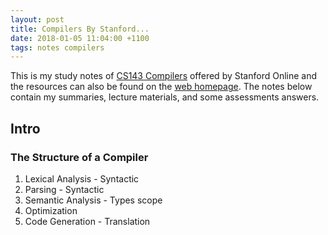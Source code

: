 ```yaml
---
layout: post
title: Compilers By Stanford...
date: 2018-01-05 11:04:00 +1100
tags: notes compilers
---
```


This is my study notes of [CS143 Compilers](https://lagunita.stanford.edu/courses/Engineering/Compilers/Fall2014/info) 
offered by Stanford Online and the resources can also be found on the [web homepage](http://web.stanford.edu/class/cs143/).
The notes below contain my summaries, lecture materials, and some assessments answers.

## Intro

### The Structure of a Compiler

1. Lexical Analysis - Syntactic
2. Parsing - Syntactic
3. Semantic Analysis - Types scope
4. Optimization
5. Code Generation - Translation